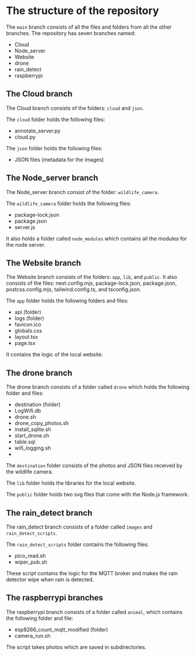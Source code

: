 # The structure of the repository
The `main` branch consists of all the files and folders from all the other branches. The repository has seven branches named:
- Cloud
- Node_server
- Website
- drone
- rain_detect
- raspberrypi

## The Cloud branch

The Cloud branch consists of the folders: `cloud` and `json`. 

The `cloud` folder holds the following files:
- annotate_server.py
- cloud.py

The `json` folder holds the following files:
- JSON files (metadata for the images)

## The Node_server branch

The Node_server branch consist of the folder: `wildlife_camera`.

The `wildlife_camera` folder holds the following files:
- package-lock.json
- package.json
- server.js

It also holds a folder called `node_modules` which contains all the modules for the node server.

## The Website branch

The Website branch consists of the folders: `app`, `lib`, and `public`.
It also consists of the files: next.config.mjs, package-lock.json, package.json, postcss.config.mjs, tailwind.config.ts, and tsconfig.json.

The `app` folder holds the following folders and files:
- api (folder)
- logs (folder)
- favicon.ico
- globals.css
- layout.tsx
- page.tsx

It contains the logic of the local website.

## The drone branch

The drone branch consists of a folder called `drone` which holds the following folder and files:
- destination (folder)
- LogWifi.db
- drone.sh
- drone_copy_photos.sh
- install_sqlite.sh
- start_drone.sh
- table.sql
- wifi_logging.sh
- 
The `destination` folder consists of the photos and JSON files received by the wildlife camera.

The `lib` folder holds the libraries for the local website.

The `public` folder holds two svg files that come with the Node.js framework.

## The rain_detect branch

The rain_detect branch consists of a folder called `images` and `rain_detect_scripts`.

The `rain_detect_scripts` folder contains the following files:
- pico_read.sh
- wiper_pub.sh

These script contains the logic for the MQTT broker and makes the rain detector wipe when rain is detected.

## The raspberrypi branches

The raspberrypi branch consists of a folder called `animal`, which contains the following folder and file:
- esp8266_count_mqtt_modified (folder)
- camera_run.sh

The script takes photos which are saved in subdirectories.
